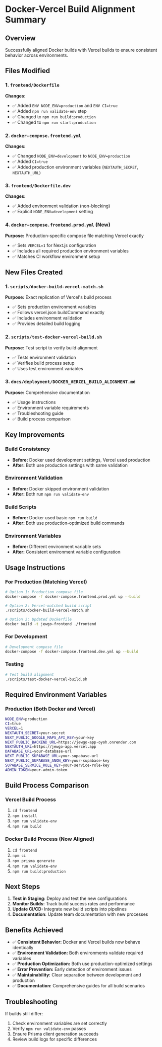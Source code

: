 # Docker-Vercel Build Alignment Summary

## Overview
Successfully aligned Docker builds with Vercel builds to ensure consistent behavior across environments.

## Files Modified

### 1. `frontend/Dockerfile`
**Changes:**
- ✅ Added `ENV NODE_ENV=production` and `ENV CI=true`
- ✅ Added `npm run validate-env` step
- ✅ Changed to `npm run build:production`
- ✅ Changed to `npm run start:production`

### 2. `docker-compose.frontend.yml`
**Changes:**
- ✅ Changed `NODE_ENV=development` to `NODE_ENV=production`
- ✅ Added `CI=true`
- ✅ Added production environment variables (`NEXTAUTH_SECRET`, `NEXTAUTH_URL`)

### 3. `frontend/Dockerfile.dev`
**Changes:**
- ✅ Added environment validation (non-blocking)
- ✅ Explicit `NODE_ENV=development` setting

### 4. `docker-compose.frontend.prod.yml` (New)
**Purpose:** Production-specific compose file matching Vercel exactly
- ✅ Sets `VERCEL=1` for Next.js configuration
- ✅ Includes all required production environment variables
- ✅ Matches CI workflow environment setup

## New Files Created

### 1. `scripts/docker-build-vercel-match.sh`
**Purpose:** Exact replication of Vercel's build process
- ✅ Sets production environment variables
- ✅ Follows vercel.json buildCommand exactly
- ✅ Includes environment validation
- ✅ Provides detailed build logging

### 2. `scripts/test-docker-vercel-build.sh`
**Purpose:** Test script to verify build alignment
- ✅ Tests environment validation
- ✅ Verifies build process setup
- ✅ Uses test environment variables

### 3. `docs/deployment/DOCKER_VERCEL_BUILD_ALIGNMENT.md`
**Purpose:** Comprehensive documentation
- ✅ Usage instructions
- ✅ Environment variable requirements
- ✅ Troubleshooting guide
- ✅ Build process comparison

## Key Improvements

### Build Consistency
- **Before:** Docker used development settings, Vercel used production
- **After:** Both use production settings with same validation

### Environment Validation
- **Before:** Docker skipped environment validation
- **After:** Both run `npm run validate-env`

### Build Scripts
- **Before:** Docker used basic `npm run build`
- **After:** Both use production-optimized build commands

### Environment Variables
- **Before:** Different environment variable sets
- **After:** Consistent environment variable configuration

## Usage Instructions

### For Production (Matching Vercel)
```bash
# Option 1: Production compose file
docker-compose -f docker-compose.frontend.prod.yml up --build

# Option 2: Vercel-matched build script
./scripts/docker-build-vercel-match.sh

# Option 3: Updated Dockerfile
docker build -t jewgo-frontend ./frontend
```

### For Development
```bash
# Development compose file
docker-compose -f docker-compose.frontend.dev.yml up --build
```

### Testing
```bash
# Test build alignment
./scripts/test-docker-vercel-build.sh
```

## Required Environment Variables

### Production (Both Docker and Vercel)
```bash
NODE_ENV=production
CI=true
VERCEL=1
NEXTAUTH_SECRET=your-secret
NEXT_PUBLIC_GOOGLE_MAPS_API_KEY=your-key
NEXT_PUBLIC_BACKEND_URL=https://jewgo-app-oyoh.onrender.com
NEXTAUTH_URL=https://jewgo-app.vercel.app
DATABASE_URL=your-database-url
NEXT_PUBLIC_SUPABASE_URL=your-supabase-url
NEXT_PUBLIC_SUPABASE_ANON_KEY=your-supabase-key
SUPABASE_SERVICE_ROLE_KEY=your-service-role-key
ADMIN_TOKEN=your-admin-token
```

## Build Process Comparison

### Vercel Build Process
1. `cd frontend`
2. `npm install`
3. `npm run validate-env`
4. `npm run build`

### Docker Build Process (Now Aligned)
1. `cd frontend`
2. `npm ci`
3. `npx prisma generate`
4. `npm run validate-env`
5. `npm run build:production`

## Next Steps

1. **Test in Staging:** Deploy and test the new configurations
2. **Monitor Builds:** Track build success rates and performance
3. **Update CI/CD:** Integrate new build scripts into pipelines
4. **Documentation:** Update team documentation with new processes

## Benefits Achieved

- ✅ **Consistent Behavior:** Docker and Vercel builds now behave identically
- ✅ **Environment Validation:** Both environments validate required variables
- ✅ **Production Optimization:** Both use production-optimized settings
- ✅ **Error Prevention:** Early detection of environment issues
- ✅ **Maintainability:** Clear separation between development and production
- ✅ **Documentation:** Comprehensive guides for all build scenarios

## Troubleshooting

If builds still differ:
1. Check environment variables are set correctly
2. Verify `npm run validate-env` passes
3. Ensure Prisma client generation succeeds
4. Review build logs for specific differences
